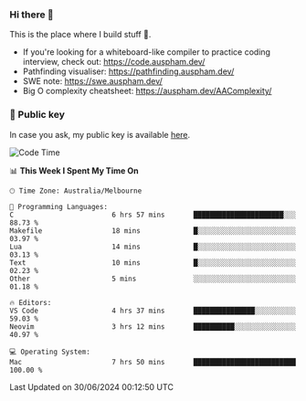 ### Hi there 👋

This is the place where I build stuff 👀. 

- If you're looking for a whiteboard-like compiler to practice coding interview, check out: https://code.auspham.dev/
- Pathfinding visualiser: https://pathfinding.auspham.dev/
- SWE note: https://swe.auspham.dev/
- Big O complexity cheatsheet: https://auspham.dev/AAComplexity/

### 🔑 Public key

In case you ask, my public key is available [here](https://public.auspham.dev/).

<!--START_SECTION:waka-->
![Code Time](http://img.shields.io/badge/Code%20Time-1%2C297%20hrs%2035%20mins-blue)

📊 **This Week I Spent My Time On** 

```text
🕑︎ Time Zone: Australia/Melbourne

💬 Programming Languages: 
C                        6 hrs 57 mins       ██████████████████████░░░   88.73 % 
Makefile                 18 mins             █░░░░░░░░░░░░░░░░░░░░░░░░   03.97 % 
Lua                      14 mins             █░░░░░░░░░░░░░░░░░░░░░░░░   03.13 % 
Text                     10 mins             █░░░░░░░░░░░░░░░░░░░░░░░░   02.23 % 
Other                    5 mins              ░░░░░░░░░░░░░░░░░░░░░░░░░   01.18 % 

🔥 Editors: 
VS Code                  4 hrs 37 mins       ███████████████░░░░░░░░░░   59.03 % 
Neovim                   3 hrs 12 mins       ██████████░░░░░░░░░░░░░░░   40.97 % 

💻 Operating System: 
Mac                      7 hrs 50 mins       █████████████████████████   100.00 % 
```


 Last Updated on 30/06/2024 00:12:50 UTC
<!--END_SECTION:waka-->

<!--
**rockmanvnx6/rockmanvnx6** is a ✨ _special_ ✨ repository because its `README.md` (this file) appears on your GitHub profile.

Here are some ideas to get you started:

- 🔭 I’m currently working on ...
- 🌱 I’m currently learning ...
- 👯 I’m looking to collaborate on ...
- 🤔 I’m looking for help with ...
- 💬 Ask me about ...
- 📫 How to reach me: ...
- 😄 Pronouns: ...
- ⚡ Fun fact: ...
-->
